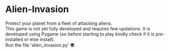 # Alien-Invasion
Protect your planet from a fleet of attacking aliens.\
This game is not yet fully developed and requires few updations. It is developed using Pygame (so before starting to play kindly check if it is pre-installed or else install).\
Run the file 'alien_invasion.py' 👽.
